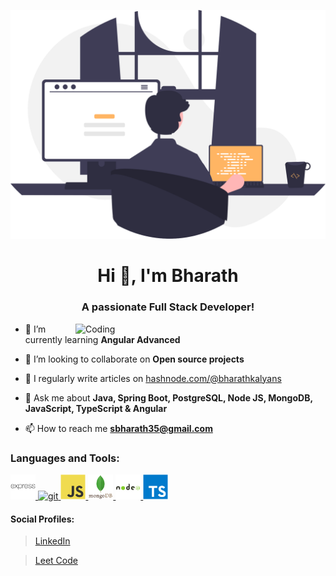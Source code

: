 ![header image](./images/header%20image.svg)

<h1 align="center">Hi 👋, I'm Bharath</h1>
<h3 align="center">A passionate Full Stack Developer!</h3>

<img align="right" alt="Coding" width="400" src="https://cdn.dribbble.com/users/1162077/screenshots/3848914/programmer.gif">

- 🌱 I’m currently learning **Angular Advanced**

- 👯 I’m looking to collaborate on **Open source projects**

- 📝 I regularly write articles on [hashnode.com/@bharathkalyans](https://hashnode.com/@bharathkalyans)

- 💬 Ask me about **Java, Spring Boot, PostgreSQL, Node JS, MongoDB, JavaScript, TypeScript & Angular**

- 📫 How to reach me **sbharath35@gmail.com**

<h3 align="left">Languages and Tools:</h3>
<p align="left"> 
<a href="https://expressjs.com" target="_blank" rel="noreferrer"> 
  <img src="https://raw.githubusercontent.com/devicons/devicon/master/icons/express/express-original-wordmark.svg" alt="express" width="40" height="40"/> </a> 
  <a href="https://git-scm.com/" target="_blank" rel="noreferrer">
    <img src="https://www.vectorlogo.zone/logos/git-scm/git-scm-icon.svg" alt="git" width="40" height="40"/>
  </a> 
 <a href="https://developer.mozilla.org/en-US/docs/Web/JavaScript" target="_blank" rel="noreferrer">
   <img src="https://raw.githubusercontent.com/devicons/devicon/master/icons/javascript/javascript-original.svg" alt="javascript" width="40" height="40"/> </a> 
  <a href="https://www.mongodb.com/" target="_blank" rel="noreferrer"> 
    <img src="https://raw.githubusercontent.com/devicons/devicon/master/icons/mongodb/mongodb-original-wordmark.svg" alt="mongodb" width="40" height="40"/> </a>
  <a href="https://nodejs.org" target="_blank" rel="noreferrer">
    <img src="https://raw.githubusercontent.com/devicons/devicon/master/icons/nodejs/nodejs-original-wordmark.svg" alt="nodejs" width="40" height="40"/> </a> 
  <a href="https://www.typescriptlang.org/" target="_blank" rel="noreferrer">
    <img src="https://raw.githubusercontent.com/devicons/devicon/master/icons/typescript/typescript-original.svg" alt="typescript" width="40" height="40"/> </a> 
</p>




#### Social Profiles:

>[LinkedIn](https://www.linkedin.com/in/bharathkalyans/)

>[Leet Code](https://leetcode.com/bharathkalyans/)

<!-- >[Geeks for Geeks](https://auth.geeksforgeeks.org/user/bharathkalyans/profile) -->

